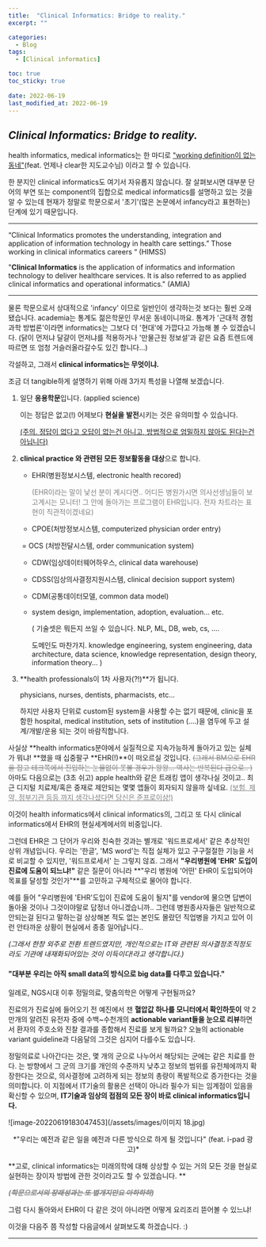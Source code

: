 ```yaml
---
title:  "Clinical Informatics: Bridge to reality." 
excerpt: ""

categories:
  - Blog
tags:
  - [Clinical informatics]

toc: true
toc_sticky: true
 
date: 2022-06-19
last_modified_at: 2022-06-19
---
```



## *Clinical Informatics: Bridge to reality.*



health informatics, medical informatics는 한 마디로 <u>"working definition이 없는 동네"</u>(feat. 언제나 clear한 지도교수님) 이라고 할 수 있습니다.

한 분지인 clinical informatics도 여기서 자유롭지 않습니다. 잘 살펴보시면 대부분 단어의 부연 또는 component의 집합으로 medical informatics를 설명하고 있는 것을 알 수 있는데 현재가 정말로 학문으로서 '초기'(많은 논문에서 infancy라고 표현하는) 단계에 있기 때문입니다. 

------

“Clinical Informatics promotes the understanding, integration and application of information technology in health care settings.” Those working in clinical informatics careers “ (HIMSS)

"**Clinical Informatics** is the application of informatics and information technology to deliver healthcare services. It is also referred to as applied clinical informatics and operational informatics." (AMIA)

-------



물론 학문으로서 상대적으로 'infancy' 이므로 일반인이 생각하는것 보다는 훨씬 오래됐습니다. academia는 통계도 젊은학문인 무서운 동네이니까요. 통계가 '근대적 경험과학 방법론'이라면 informatics는 그보다 더 '현대'에 가깝다고 가늠해 볼 수 있겠습니다. (닭이 먼저냐 달걀이 먼저냐를 적용하거나 '만물근원 정보설'과 같은 요즘 트렌드에 따르면 또 엄청 거슬러올라갈수도 있긴 합니다...)



각설하고, 그래서 **clinical informatics는 무엇이냐.** 

조금 더 tangible하게 설명하기 위해 아래 3가지 특성을 나열해 보겠습니다.

1. 일단 **응용학문**입니다. (applied science)

   이는 정답은 없고(!) 어제보다 **현실을** **발전**시키는 것은 유의미할 수 있습니다.

   <u>(주의. 정답이 없다고 오답이 없는건 아니고, 방법적으로 엄밀하지 않아도 된다는건 아닙니다)</u>

2. **clinical practice 와 관련된 모든 정보활동을 대상**으로 합니다.

   * EHR(병원정보시스템, electronic health recored)

     <span style="color:gray">(EHR이라는 말이 낯선 분이 계시다면.. 어디든 병원가시면 의사선생님들이 보고계시는 모니터! 그 안에 돌아가는 프로그램이 EHR입니다. 전자 차트라는 표현이 직관적이겠네요) </span> 

   * CPOE(처방정보시스템, computerized physician order entry) 

   ​       = OCS (처방전달시스템, order communication system)

   * CDW(임상데이터웨어하우스, clinical data warehouse)

   * CDSS(임상의사결정지원시스템, clinical decision support system)

   * CDM(공통데이터모델, common data model)

   * system design, implementation, adoption, evaluation... etc.

     ( 기술셋은 뭐든지 쓰일 수 있습니다. NLP, ML, DB, web, cs, .... 

     도메인도 마찬가지. knowledge engineering, system engineering, data architecture, data science, knowledge representation, design theory, information theory... ) 

3. **health professionals이 1차 사용자(?!)**가 됩니다.

   physicians, nurses, dentists, pharmacists, etc... 

   하지만 사용자 단위로 custom된 system을 사용할 수는 없기 때문에, clinic을 포함한 hospital, medical institution, sets of institution (....)을 염두에 두고 설계/개발/운용 되는 것이 바람직합니다. 



사실상 **health informatics분야에서 실질적으로 지속가능하게 돌아가고 있는 실체가 뭐냐! **했을 때 십중팔구 **EHR(!)**이 떠오르실 것입니다. <span style="color:gray">~~(그래서 BM으로 EHR을 잡고 테크쪽에서 진입하는 눈물없이 못볼 경우가 왕왕... 역사는 반복된다 급으로.. )~~ </span> 아마도 다음으로는 (3초 쉬고)  apple health와 같은 트래킹 앱이 생각나실 것이고.. 최근 디지털 치료제/혹은 중재로 제안되는 몇몇 앱들이 회자되지 않을까 싶네요. <span style="color:gray"><u>(보험, 제약, 정부기관 등등 까지 생각나셨다면 당신은 준프로이상!)</u></span>

이것이 health informatics에서 clinical informatics의, 그리고 또 다시 clinical informatics에서 EHR의 현실세계에서의 비중입니다. 

그런데 EHR은 그 단어가 우리와 친숙한 것과는 별개로 '워드프로세서' 같은 추상적인 상위 개념입니다. 우리는 '한글', 'MS word'는 직접 실체가 있고 구구절절한 기능을 서로 비교할 수 있지만, '워드프로세서' 는 그렇지 않죠. 그래서 **"우리병원에 'EHR' 도입이 진료에 도움이 되느냐!"** 같은 질문이 아니라 **"우리 병원에 '어떤' EHR이 도입되어야 목표를 달성할 것인가"**를 고민하고 구체적으로 물어야 합니다. 



예를 들어 "우리병원에 'EHR'도입이 진료에 도움이 될지"를 vendor에 물으면 답변이 돌아올 것이나 그것이야말로 답정너 아니겠습니까.. 그런데 병원종사자들은 일반적으로 안되는걸 된다고 말하는걸 상상해본 적도 없는 본인도 몰랐던 직업병을 가지고 있어 이런 안타까운 상황이 현실에서 종종 일어납니다.. 

*(그래서 한창 외주로 전환 트렌드였지만, 개인적으로는 IT와 관련된 의사결정조직정도라도 기관에 내재화되어있는 것이 이득이다!라고 생각합니다.)*



#### "대부분 우리는 아직 small data의 방식으로 big data를 다루고 있습니다."



일례로, NGS시대 이후 정밀의료, 맞춤의학은 어떻게 구현될까요?

진료의가 진료실에 들어오기 전 예진에서 잰 **혈압값 하나를 모니터에서 확인하듯이** 약 2만개의 알려진 유전자 중에 수백~수천개의 **actionable variant들을 눈으로 리뷰**하면서 환자의 주호소와 진찰 결과를 종합해서 진료를 보게 될까요? 오늘의 actionable variant guideline과 다음달의 그것은 심지어 다를수도 있습니다. 

정밀의료로 나아간다는 것은, 몇 개의 군으로 나누어서 해당되는 군에는 같은 치료를 한다. 는 방향에서 그 군의 크기를 개인의 수준까지 낮추고 정보의 범위를 유전체에까지 확장한다는 것으로, 의사결정에 고려하게 되는 정보의 총량이 폭발적으로 증가한다는 것을 의미합니다. 이 지점에서 IT기술의 활용은 선택이 아니라 필수가 되는 임계점이 있음을 확신할 수 있으며, **IT기술과 임상의 접점의 모든 장이 바로 clinical informatics입니다.**

![image-20220619183047453](/assets/images/이미지 18.jpg)

  <center> *"우리는 예전과 같은 일을 예전과 다른 방식으로 하게 될 것입니다" (feat. i-pad 광고)*</center>



**고로, clinical informatics는 미래의학에 대해 상상할 수 있는 거의 모든 것을 현실로 실현하는 장이자 방법에 관한 것이라고도 할 수 있겠습니다. **

**<span style="color:gray">*(~~학문으로서의 장래성과는 또 별개지만요 아하하하~~)*</span>**



그럼 다시 돌아와서 EHR이 다 같은 것이 아니라면 어떻게 요리조리 뜯어볼 수 있느냐!

이것을 다음주 쯤 작성할 다음글에서 살펴보도록 하겠습니다. :)

------------------------------











